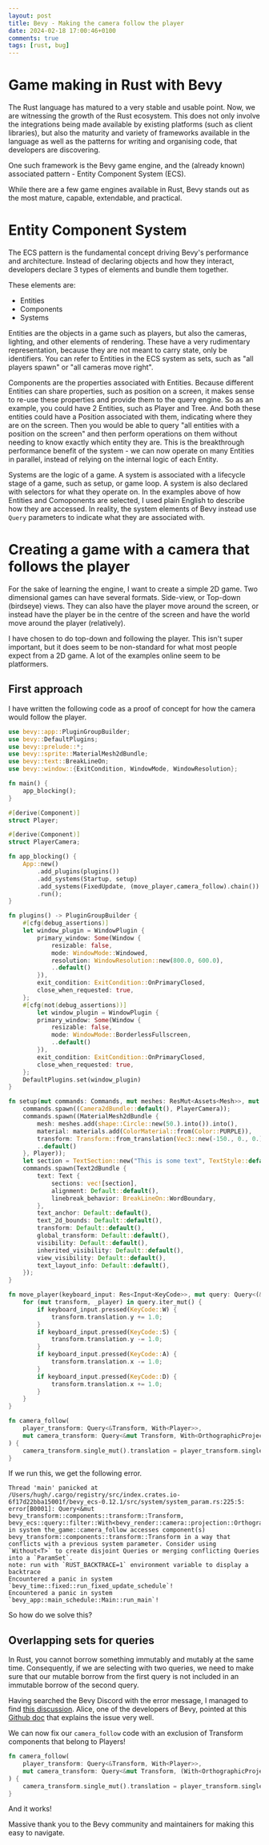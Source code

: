 ```yaml
---
layout: post
title: Bevy - Making the camera follow the player
date: 2024-02-18 17:00:46+0100
comments: true
tags: [rust, bug]
---
```


# Game making in Rust with Bevy

The Rust language has matured to a very stable and usable point.
Now, we are witnessing the growth of the Rust ecosystem.
This does not only involve the integrations being made available by existing platforms (such as client libraries), but also the maturity and variety of frameworks available in the language as well as the patterns for writing and organising code, that developers are discovering.

One such framework is the Bevy game engine, and the (already known) associated pattern - Entity Component System (ECS).

While there are a few game engines available in Rust, Bevy stands out as the most mature, capable, extendable, and practical.

# Entity Component System

The ECS pattern is the fundamental concept driving Bevy's performance and architecture.
Instead of declaring objects and how they interact, developers declare 3 types of elements and bundle them together.

These elements are:
- Entities
- Components
- Systems

Entities are the objects in a game such as players, but also the cameras, lighting, and other elements of rendering.
These have a very rudimentary representation, because they are not meant to carry state, only be identifiers.
You can refer to Entities in the ECS system as sets, such as "all players spawn" or "all cameras move right".

Components are the properties associated with Entities.
Because different Entities can share properties, such as position on a screen, it makes sense to re-use these properties and provide them to the query engine.
So as an example, you could have 2 Entities, such as Player and Tree.
And both these entities could have a Position associated with them, indicating where they are on the screen.
Then you would be able to query "all entities with a position on the screen" and then perform operations on them without needing to know exactly which entity they are.
This is the breakthrough performance benefit of the system - we can now operate on many Entities in parallel, instead of relying on the internal logic of each Entity.

Systems are the logic of a game.
A system is associated with a lifecycle stage of a game, such as setup, or game loop.
A system is also declared with selectors for what they operate on.
In the examples above of how Entities and Comoponents are selected, I used plain English to describe how they are accessed.
In reality, the system elements of Bevy instead use `Query` parameters to indicate what they are associated with.

# Creating a game with a camera that follows the player

For the sake of learning the engine, I want to create a simple 2D game.
Two dimensional games can have several formats.
Side-view, or Top-down (birdseye) views.
They can also have the player move around the screen, or instead have the player be in the centre of the screen and have the world move around the player (relatively).

I have chosen to do top-down and following the player.
This isn't super important, but it does seem to be non-standard for what most people expect from a 2D game.
A lot of the examples online seem to be platformers.

## First approach

I have written the following code as a proof of concept for how the camera would follow the player.

```rust
use bevy::app::PluginGroupBuilder;
use bevy::DefaultPlugins;
use bevy::prelude::*;
use bevy::sprite::MaterialMesh2dBundle;
use bevy::text::BreakLineOn;
use bevy::window::{ExitCondition, WindowMode, WindowResolution};

fn main() {
    app_blocking();
}

#[derive(Component)]
struct Player;

#[derive(Component)]
struct PlayerCamera;

fn app_blocking() {
    App::new()
        .add_plugins(plugins())
        .add_systems(Startup, setup)
        .add_systems(FixedUpdate, (move_player,camera_follow).chain())
        .run();
}

fn plugins() -> PluginGroupBuilder {
    #[cfg(debug_assertions)]
    let window_plugin = WindowPlugin {
        primary_window: Some(Window {
            resizable: false,
            mode: WindowMode::Windowed,
            resolution: WindowResolution::new(800.0, 600.0),
            ..default()
        }),
        exit_condition: ExitCondition::OnPrimaryClosed,
        close_when_requested: true,
    };
    #[cfg(not(debug_assertions))]
        let window_plugin = WindowPlugin {
        primary_window: Some(Window {
            resizable: false,
            mode: WindowMode::BorderlessFullscreen,
            ..default()
        }),
        exit_condition: ExitCondition::OnPrimaryClosed,
        close_when_requested: true,
    };
    DefaultPlugins.set(window_plugin)
}

fn setup(mut commands: Commands, mut meshes: ResMut<Assets<Mesh>>, mut materials: ResMut<Assets<ColorMaterial>>) {
    commands.spawn((Camera2dBundle::default(), PlayerCamera));
    commands.spawn((MaterialMesh2dBundle {
        mesh: meshes.add(shape::Circle::new(50.).into()).into(),
        material: materials.add(ColorMaterial::from(Color::PURPLE)),
        transform: Transform::from_translation(Vec3::new(-150., 0., 0.)),
        ..default()
    }, Player));
    let section = TextSection::new("This is some text", TextStyle::default());
    commands.spawn(Text2dBundle {
        text: Text {
            sections: vec![section],
            alignment: Default::default(),
            linebreak_behavior: BreakLineOn::WordBoundary,
        },
        text_anchor: Default::default(),
        text_2d_bounds: Default::default(),
        transform: Default::default(),
        global_transform: Default::default(),
        visibility: Default::default(),
        inherited_visibility: Default::default(),
        view_visibility: Default::default(),
        text_layout_info: Default::default(),
    });
}

fn move_player(keyboard_input: Res<Input<KeyCode>>, mut query: Query<(&mut Transform, &Player)>) {
    for (mut transform, _player) in query.iter_mut() {
        if keyboard_input.pressed(KeyCode::W) {
            transform.translation.y += 1.0;
        }
        if keyboard_input.pressed(KeyCode::S) {
            transform.translation.y -= 1.0;
        }
        if keyboard_input.pressed(KeyCode::A) {
            transform.translation.x -= 1.0;
        }
        if keyboard_input.pressed(KeyCode::D) {
            transform.translation.x += 1.0;
        }
    }
}

fn camera_follow(
    player_transform: Query<&Transform, With<Player>>,
    mut camera_transform: Query<&mut Transform, With<OrthographicProjection>>,
) {
    camera_transform.single_mut().translation = player_transform.single().translation;
}
```

If we run this, we get the following error.

```
Thread 'main' panicked at /Users/hugh/.cargo/registry/src/index.crates.io-6f17d22bba15001f/bevy_ecs-0.12.1/src/system/system_param.rs:225:5:
error[B0001]: Query<&mut bevy_transform::components::transform::Transform, bevy_ecs::query::filter::With<bevy_render::camera::projection::OrthographicProjection>> in system the_game::camera_follow accesses component(s) bevy_transform::components::transform::Transform in a way that conflicts with a previous system parameter. Consider using `Without<T>` to create disjoint Queries or merging conflicting Queries into a `ParamSet`.
note: run with `RUST_BACKTRACE=1` environment variable to display a backtrace
Encountered a panic in system `bevy_time::fixed::run_fixed_update_schedule`!
Encountered a panic in system `bevy_app::main_schedule::Main::run_main`!
```

So how do we solve this?

## Overlapping sets for queries

In Rust, you cannot borrow something immutably and mutably at the same time.
Consequently, if we are selecting with two queries, we need to make sure that our mutable borrow from the first query is not included in an immutable borrow of the second query.

Having searched the Bevy Discord with the error message, I managed to find [this discussion](https://discord.com/channels/691052431525675048/1206081799567183922/1206081799567183922).
Alice, one of the developers of Bevy, pointed at this [Github doc](https://github.com/bevyengine/bevy/blob/main/errors/B0001.md) that explains the issue very well.

We can now fix our `camera_follow` code with an exclusion of Transform components that belong to Players!

```rust
fn camera_follow(
    player_transform: Query<&Transform, With<Player>>,
    mut camera_transform: Query<&mut Transform, (With<OrthographicProjection>, Without<Player>)>,
) {
    camera_transform.single_mut().translation = player_transform.single().translation;
}
```

And it works!

Massive thank you to the Bevy community and maintainers for making this easy to navigate.

